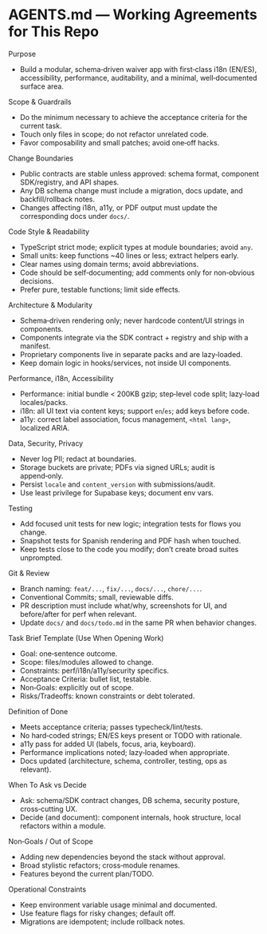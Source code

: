 # AGENTS.md — Working Agreements for This Repo

Purpose

- Build a modular, schema‑driven waiver app with first‑class i18n (EN/ES), accessibility, performance, auditability, and a minimal, well‑documented surface area.

Scope & Guardrails

- Do the minimum necessary to achieve the acceptance criteria for the current task.
- Touch only files in scope; do not refactor unrelated code.
- Favor composability and small patches; avoid one‑off hacks.

Change Boundaries

- Public contracts are stable unless approved: schema format, component SDK/registry, and API shapes.
- Any DB schema change must include a migration, docs update, and backfill/rollback notes.
- Changes affecting i18n, a11y, or PDF output must update the corresponding docs under `docs/`.

Code Style & Readability

- TypeScript strict mode; explicit types at module boundaries; avoid `any`.
- Small units: keep functions ~40 lines or less; extract helpers early.
- Clear names using domain terms; avoid abbreviations.
- Code should be self‑documenting; add comments only for non‑obvious decisions.
- Prefer pure, testable functions; limit side effects.

Architecture & Modularity

- Schema‑driven rendering only; never hardcode content/UI strings in components.
- Components integrate via the SDK contract + registry and ship with a manifest.
- Proprietary components live in separate packs and are lazy‑loaded.
- Keep domain logic in hooks/services, not inside UI components.

Performance, i18n, Accessibility

- Performance: initial bundle < 200KB gzip; step‑level code split; lazy‑load locales/packs.
- i18n: all UI text via content keys; support `en`/`es`; add keys before code.
- a11y: correct label association, focus management, `<html lang>`, localized ARIA.

Data, Security, Privacy

- Never log PII; redact at boundaries.
- Storage buckets are private; PDFs via signed URLs; audit is append‑only.
- Persist `locale` and `content_version` with submissions/audit.
- Use least privilege for Supabase keys; document env vars.

Testing

- Add focused unit tests for new logic; integration tests for flows you change.
- Snapshot tests for Spanish rendering and PDF hash when touched.
- Keep tests close to the code you modify; don’t create broad suites unprompted.

Git & Review

- Branch naming: `feat/...`, `fix/...`, `docs/...`, `chore/...`.
- Conventional Commits; small, reviewable diffs.
- PR description must include what/why, screenshots for UI, and before/after for perf when relevant.
- Update `docs/` and `docs/todo.md` in the same PR when behavior changes.

Task Brief Template (Use When Opening Work)

- Goal: one‑sentence outcome.
- Scope: files/modules allowed to change.
- Constraints: perf/i18n/a11y/security specifics.
- Acceptance Criteria: bullet list, testable.
- Non‑Goals: explicitly out of scope.
- Risks/Tradeoffs: known constraints or debt tolerated.

Definition of Done

- Meets acceptance criteria; passes typecheck/lint/tests.
- No hard‑coded strings; EN/ES keys present or TODO with rationale.
- a11y pass for added UI (labels, focus, aria, keyboard).
- Performance implications noted; lazy‑loaded when appropriate.
- Docs updated (architecture, schema, controller, testing, ops as relevant).

When To Ask vs Decide

- Ask: schema/SDK contract changes, DB schema, security posture, cross‑cutting UX.
- Decide (and document): component internals, hook structure, local refactors within a module.

Non‑Goals / Out of Scope

- Adding new dependencies beyond the stack without approval.
- Broad stylistic refactors; cross‑module renames.
- Features beyond the current plan/TODO.

Operational Constraints

- Keep environment variable usage minimal and documented.
- Use feature flags for risky changes; default off.
- Migrations are idempotent; include rollback notes.

